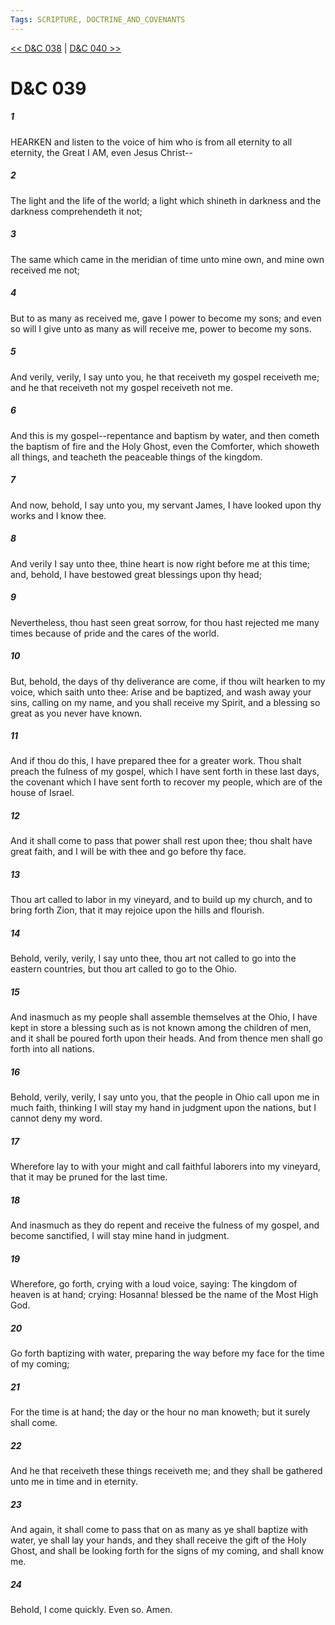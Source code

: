 ```yaml
---
Tags: SCRIPTURE, DOCTRINE_AND_COVENANTS
---
```


[<< D&C 038](DOCTRINE_AND_COVENANTS/D&C_038.md) | [D&C 040 >>](DOCTRINE_AND_COVENANTS/D&C_040.md)

# D&C 039

##### 1

HEARKEN and listen to the voice of him who is from all eternity to all eternity, the Great I AM, even Jesus Christ--

##### 2

The light and the life of the world; a light which shineth in darkness and the darkness comprehendeth it not;

##### 3

The same which came in the meridian of time unto mine own, and mine own received me not;

##### 4

But to as many as received me, gave I power to become my sons; and even so will I give unto as many as will receive me, power to become my sons.

##### 5

And verily, verily, I say unto you, he that receiveth my gospel receiveth me; and he that receiveth not my gospel receiveth not me.

##### 6

And this is my gospel--repentance and baptism by water, and then cometh the baptism of fire and the Holy Ghost, even the Comforter, which showeth all things, and teacheth the peaceable things of the kingdom.

##### 7

And now, behold, I say unto you, my servant James, I have looked upon thy works and I know thee.

##### 8

And verily I say unto thee, thine heart is now right before me at this time; and, behold, I have bestowed great blessings upon thy head;

##### 9

Nevertheless, thou hast seen great sorrow, for thou hast rejected me many times because of pride and the cares of the world.

##### 10

But, behold, the days of thy deliverance are come, if thou wilt hearken to my voice, which saith unto thee: Arise and be baptized, and wash away your sins, calling on my name, and you shall receive my Spirit, and a blessing so great as you never have known.

##### 11

And if thou do this, I have prepared thee for a greater work. Thou shalt preach the fulness of my gospel, which I have sent forth in these last days, the covenant which I have sent forth to recover my people, which are of the house of Israel.

##### 12

And it shall come to pass that power shall rest upon thee; thou shalt have great faith, and I will be with thee and go before thy face.

##### 13

Thou art called to labor in my vineyard, and to build up my church, and to bring forth Zion, that it may rejoice upon the hills and flourish.

##### 14

Behold, verily, verily, I say unto thee, thou art not called to go into the eastern countries, but thou art called to go to the Ohio.

##### 15

And inasmuch as my people shall assemble themselves at the Ohio, I have kept in store a blessing such as is not known among the children of men, and it shall be poured forth upon their heads. And from thence men shall go forth into all nations.

##### 16

Behold, verily, verily, I say unto you, that the people in Ohio call upon me in much faith, thinking I will stay my hand in judgment upon the nations, but I cannot deny my word.

##### 17

Wherefore lay to with your might and call faithful laborers into my vineyard, that it may be pruned for the last time.

##### 18

And inasmuch as they do repent and receive the fulness of my gospel, and become sanctified, I will stay mine hand in judgment.

##### 19

Wherefore, go forth, crying with a loud voice, saying: The kingdom of heaven is at hand; crying: Hosanna! blessed be the name of the Most High God.

##### 20

Go forth baptizing with water, preparing the way before my face for the time of my coming;

##### 21

For the time is at hand; the day or the hour no man knoweth; but it surely shall come.

##### 22

And he that receiveth these things receiveth me; and they shall be gathered unto me in time and in eternity.

##### 23

And again, it shall come to pass that on as many as ye shall baptize with water, ye shall lay your hands, and they shall receive the gift of the Holy Ghost, and shall be looking forth for the signs of my coming, and shall know me.

##### 24

Behold, I come quickly. Even so. Amen.
